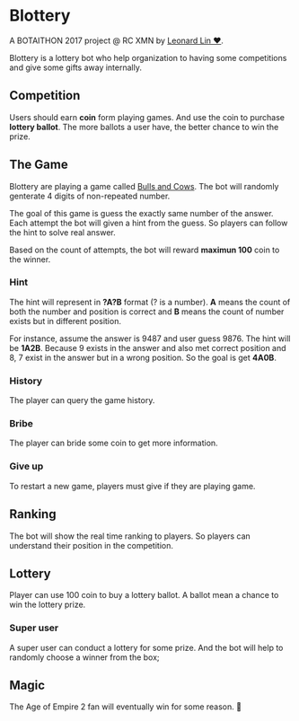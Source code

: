 # Blottery

A BOTAITHON 2017 project @ RC XMN by [Leonard Lin ❤️](mailto:leonard.lin@ringcentral.com).

Blottery is a lottery bot who help organization to having some competitions and give some gifts away internally. 

## Competition

Users should earn **coin** form playing games. And use the coin to purchase **lottery ballot**.  The more ballots a user have, the better chance to win the prize.

## The Game 

Blottery are playing a game called [Bulls and Cows](https://en.wikipedia.org/wiki/Bulls_and_Cows). The bot will randomly genterate 4 digits of non-repeated number. 

The goal of this game is guess the exactly same number of the answer. Each attempt the bot will given a hint from the guess. So players can follow the hint to solve real answer.

Based on the count of attempts, the bot will reward **maximun 100** coin to the winner.

### Hint

The hint will represent in **?A?B** format (? is a number). **A** means the count of both the number and position is correct and **B** means the count of number exists but in different position.

For instance, assume the answer is 9487 and user guess 9876. The hint will be **1A2B**. Because 9 exists in the answer and also met correct position and 8, 7 exist in the answer but in a wrong position. So the goal is get **4A0B**.

### History

The player can query the game history.

### Bribe 

The player can bride some coin to get more information.

### Give up

To restart a new game, players must give if they are playing game.

## Ranking

The bot will show the real time ranking to players. So players can understand their position in the competition.

## Lottery

Player can use 100 coin to buy a lottery ballot. A ballot mean a chance to win the lottery prize.

### Super user

A super user can conduct a lottery for some prize. And the bot will help to randomly choose a winner from the box; 

## Magic

The Age of Empire 2 fan will eventually win for some reason. 🤣
